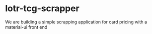 # lotr-tcg-scrapper

We are building a simple scrapping application for card pricing with a material-ui front end
